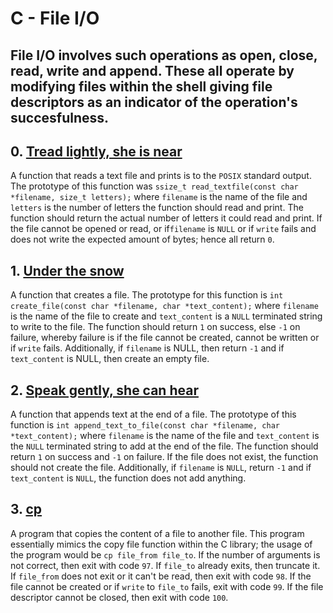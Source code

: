 <h1>C - File I/O</h1>

<h2>File I/O involves such operations as open, close, read, write and append. These all operate by modifying files within the shell giving file descriptors as an indicator of the operation's succesfulness.

## 0. <a href="https://github.com/hewsontrinh526/holbertonschool-low_level_programming/blob/master/file_io/0-read_textfile.c">Tread lightly, she is near</a>

A function that reads a text file and prints is to the `POSIX` standard output. The prototype of this function was `ssize_t read_textfile(const char *filename, size_t letters);` where `filename` is the name of the file and `letters` is the number of letters the function should read and print. The function should return the actual number of letters it could read and print. If the file cannot be opened or read, or if`filename` is `NULL` or if `write` fails and does not write the expected amount of bytes; hence all return `0`.

## 1. <a href="https://github.com/hewsontrinh526/holbertonschool-low_level_programming/blob/master/file_io/1-create_file.c">Under the snow</a>

A function that creates a file. The prototype for this function is `int create_file(const char *filename, char *text_content);` where `filename` is the name of the file to create and `text_content` is a `NULL` terminated string to write to the file. The function should return `1` on success, else `-1` on failure, whereby failure is if the file cannot be created, cannot be written or if `write` fails. Additionally, if `filename` is NULL, then return `-1` and if `text_content` is NULL, then create an empty file. 

## 2. <a href="https://github.com/hewsontrinh526/holbertonschool-low_level_programming/blob/master/file_io/2-append_text_to_file.c">Speak gently, she can hear</a>

A function that appends text at the end of a file. The prototype of this function is `int append_text_to_file(const char *filename, char *text_content);` where `filename` is the name of the file and `text_content` is the `NULL` terminated string to add at the end of the file. The function should return `1` on success and `-1` on failure. If the file does not exist, the function should not create the file. Additionally, if `filename` is `NULL`, return `-1` and if `text_content` is `NULL`, the function does not add anything.

## 3. <a href="https://github.com/hewsontrinh526/holbertonschool-low_level_programming/blob/master/file_io/3-cp.c">cp</a>

A program that copies the content of a file to another file. This program essentially mimics the copy file function within the C library; the usage of the program would be `cp file_from file_to`. If the number of arguments is not correct, then exit with code `97`. If `file_to` already exits, then truncate it. If `file_from` does not exit or it can't be read, then exit with code `98`. If the file cannot be created or if `write` to `file_to` fails, exit with code `99`. If the file descriptor cannot be closed, then exit with code `100`. 